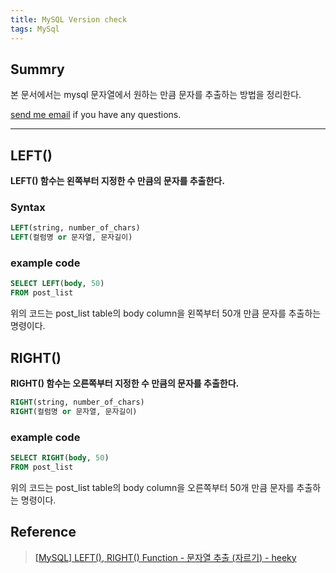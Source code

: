 ```yaml
---
title: MySQL Version check
tags: MySql
---
```


## Summry

본 문서에서는 mysql 문자열에서 원하는 만큼 문자를 추출하는 방법을 정리한다.  

[send me email](mailto:jewel7492@gmail.com) if you have any questions.

<!--more-->

---

## LEFT()

**LEFT() 함수는 왼쪽부터 지정한 수 만큼의 문자를 추출한다.**  

### Syntax

```sql
LEFT(string, number_of_chars)
LEFT(컬럼명 or 문자열, 문자길이)
```

### example code

```sql
SELECT LEFT(body, 50)
FROM post_list
```
위의 코드는 post_list table의 body column을 왼쪽부터 50개 만큼 문자를 추출하는 명령이다.

## RIGHT()

**RIGHT() 함수는 오른쪽부터 지정한 수 만큼의 문자를 추출한다.**  

```sql
RIGHT(string, number_of_chars)
RIGHT(컬럼명 or 문자열, 문자길이)
```

### example code

```sql
SELECT RIGHT(body, 50)
FROM post_list
```

위의 코드는 post_list table의 body column을 오른쪽부터 50개 만큼 문자를 추출하는 명령이다.

## Reference
> [[MySQL] LEFT(), RIGHT() Function - 문자열 추출 (자르기) - heeky](https://velog.io/@heeky/MySQL-LEFT-RIGHT-Function)  